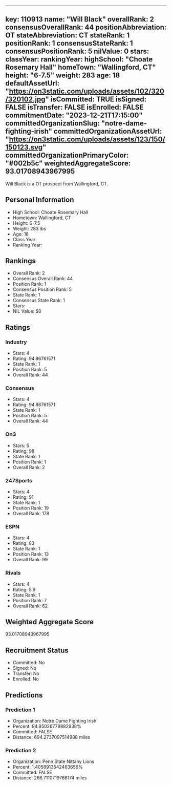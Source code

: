 ---
  key: 110913
  name: "Will Black"
  overallRank: 2
  consensusOverallRank: 44
  positionAbbreviation: OT
  stateAbbreviation: CT
  stateRank: 1
  positionRank: 1
  consensusStateRank: 1
  consensusPositionRank: 5
  nilValue: 0
  stars: 
  classYear: 
  rankingYear: 
  highSchool: "Choate Rosemary Hall"
  homeTown: "Wallingford, CT"
  height: "6-7.5"
  weight: 283
  age: 18
  defaultAssetUrl: "https://on3static.com/uploads/assets/102/320/320102.jpg"
  isCommitted: TRUE
  isSigned: FALSE
  isTransfer: FALSE
  isEnrolled: FALSE
  commitmentDate: "2023-12-21T17:15:00"
  committedOrganizationSlug: "notre-dame-fighting-irish"
  committedOrganizationAssetUrl: "https://on3static.com/uploads/assets/123/150/150123.svg"
  committedOrganizationPrimaryColor: "#002b5c"
  weightedAggregateScore: 93.01708943967995
  ---
  
  Will Black is a OT prospect from Wallingford, CT.
  
  ## Personal Information
  - High School: Choate Rosemary Hall
  - Hometown: Wallingford, CT
  - Height: 6-7.5
  - Weight: 283 lbs
  - Age: 18
  - Class Year: 
  - Ranking Year: 
  
  ## Rankings
  - Overall Rank: 2
  - Consensus Overall Rank: 44
  - Position Rank: 1
  - Consensus Position Rank: 5
  - State Rank: 1
  - Consensus State Rank: 1
  - Stars: 
  - NIL Value: $0
  
  ## Ratings
  
  ### Industry
  - Stars: 4
  - Rating: 94.86761571
  - State Rank: 1
  - Position Rank: 5
  - Overall Rank: 44
  
  ### Consensus
  - Stars: 4
  - Rating: 94.86761571
  - State Rank: 1
  - Position Rank: 5
  - Overall Rank: 44
  
  ### On3
  - Stars: 5
  - Rating: 98
  - State Rank: 1
  - Position Rank: 1
  - Overall Rank: 2
  
  ### 247Sports
  - Stars: 4
  - Rating: 91
  - State Rank: 1
  - Position Rank: 19
  - Overall Rank: 178
  
  ### ESPN
  - Stars: 4
  - Rating: 83
  - State Rank: 1
  - Position Rank: 13
  - Overall Rank: 99
  
  ### Rivals
  - Stars: 4
  - Rating: 5.9
  - State Rank: 1
  - Position Rank: 7
  - Overall Rank: 62
  
  ## Weighted Aggregate Score
  93.01708943967995
  
  ## Recruitment Status
  - Committed: No
  - Signed: No
  - Transfer: No
  - Enrolled: No
  
  
  
  ## Predictions
  
  ### Prediction 1
  - Organization: Notre Dame Fighting Irish
  - Percent: 94.95026778882938%
  - Committed: FALSE
  - Distance: 694.2737097514988 miles
  
  ### Prediction 2
  - Organization: Penn State Nittany Lions
  - Percent: 1.4058913542463656%
  - Committed: FALSE
  - Distance: 266.7110719766174 miles
  